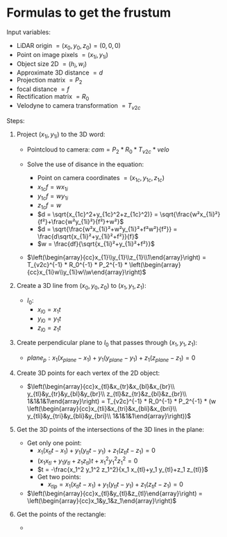 # Formulas to get the frustum

Input variables:

- LiDAR origin $= (x_0,y_0,z_0) = (0,0,0)$
- Point on image pixels $= (x_{1i},y_{1i})$
- Object size 2D $= (h_i,w_i)$
- Approximate 3D distance $= d$
- Projection matrix $= P_2$
- focal distance $= f$
- Rectification matrix $= R_0$
- Velodyne to camera transformation $= T_{v2c}$

Steps:

1. Project $(x_{1i},y_{1i})$ to the 3D word:

    - Pointcloud to camera: $cam = P_2 * R_0 * T_{v2c} * velo$
    - Solve the use of disance in the equation:

        - Point on camera coordinates $= (x_{1c},y_{1c},z_{1c})$
        - $x_{1c} f = w x_{1i}$
        - $y_{1c} f = wy_{1i}$
        - $z_{1c} f = w$
        - $d = \sqrt{x_{1c}^2+y_{1c}^2+z_{1c}^2)} = \sqrt{\frac{w²x_{1i}²}{f²}+\frac{w²y_{1i}²}{f²}+w²}$
        - $d = \sqrt{\frac{w²x_{1i}²+w²y_{1i}²+f²w²}{f²}} = \frac{d\sqrt{x_{1i}²+y_{1i}²+f²}}{f}$
        - $w = \frac{df}{\sqrt{x_{1i}²+y_{1i}²+f²}}$

    - $\left(\begin{array}{cc}x_{1}\\y_{1}\\z_{1}\\1\end{array}\right) = 
    T_{v2c}^{-1} * R_0^{-1} * P_2^{-1} *
    \left(\begin{array}{cc}x_{1i}w\\y_{1i}w\\w\end{array}\right)$

2. Create a 3D line from $(x_0,y_0,z_0)$ to $(x_1,y_1,z_1)$:

    - $l_0$:
        - $x_{l0} = x_1t$
        - $y_{l0} = y_1t$
        - $z_{l0} = z_1t$

3. Create perpendicular plane to $l_0$ that passes through $(x_1,y_1,z_1)$:

    - $plane_{p}: x_1(x_{plane}-x_1) + y_1(y_{plane}-y_1) + z_1(z_{plane}-z_1) = 0$

4. Create 3D points for each vertex of the 2D object:

    - $\left(\begin{array}{cc}x_{tl}&x_{tr}&x_{bl}&x_{br}\\
    y_{tl}&y_{tr}&y_{bl}&y_{br}\\
    z_{tl}&z_{tr}&z_{bl}&z_{br}\\
    1&1&1&1\end{array}\right) = 
    T_{v2c}^{-1} * R_0^{-1} * P_2^{-1} *
    (w \left(\begin{array}{cc}x_{tli}&x_{tri}&x_{bli}&x_{bri}\\
    y_{tli}&y_{tri}&y_{bli}&y_{bri}\\
    1&1&1&1\end{array}\right))$

    <!-- - $\left(\begin{array}{cc}l_{tl}\\l_{tr}\\l_{bl}\\l_{br}\end{array}\right)
    = (\left(\begin{array}{cc}x_{tl}&y_{tl}&z_{tl}\\
    x_{tr}&y_{tr}&z_{tr}\\
    x_{bl}&y_{bl}&z_{bl}\\
    x_{br}&y_{br}&z_{br}\end{array}\right) -
    \left(\begin{array}{cc}x_{0}&y_{0}&z_{0}\\
    x_{0}&y_{0}&z_{0}\\
    x_{0}&y_{0}&z_{0}\\
    x_{0}&y_{0}&z_{0}\end{array}\right)) *
    \left(\begin{array}{cc}i\\j\\k\end{array}\right)$ -->

5. Get the 3D points of the intersections of the 3D lines in the plane:

    - Get only one point:
        - $x_1(x_{tl}t-x_1) + y_1(y_{tl}t-y_1) + z_1(z_{tl}t-z_1) = 0$
        - $(x_1 x_{tl}+y_1 y_{tl}+z_1 z_{tl})t + x_1^2 y_1^2 z_1^2 = 0$
        - $t = -\frac{x_1^2 y_1^2 z_1^2}{x_1 x_{tl}+y_1 y_{tl}+z_1 z_{tl}}$
        - Get two points:
            - $x_{tlp} = x_1(x_{tl}t-x_1) + y_1(y_{tl}t-y_1) + z_1(z_{tl}t-z_1) = 0$
    - $\left(\begin{array}{cc}x_{tl}&y_{tl}&z_{tl}\end{array}\right) = 
    \left(\begin{array}{cc}x_1&y_1&z_1\end{array}\right)$

6. Get the points of the rectangle:

    - 